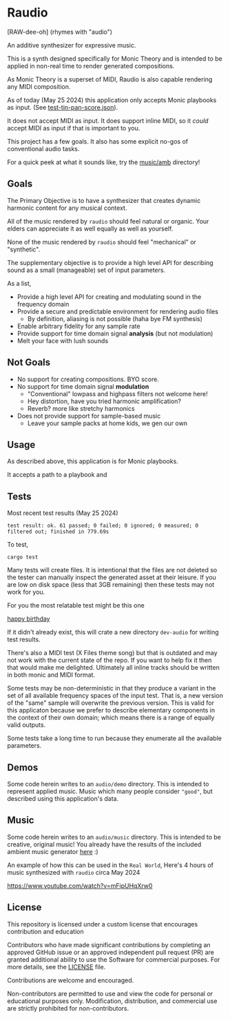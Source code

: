 # Raudio

[RAW-dee-oh]
(rhymes with "audio")

An additive synthesizer for expressive music.

This is a synth designed specifically for Monic Theory and is intended to be applied in non-real time to render generated compositions. 

As Monic Theory is a superset of MIDI, Raudio is also capable rendering any MIDI composition. 

As of today (May 25 2024) this application only accepts Monic playbooks as input. (See [test-tin-pan-score.json](test-tin-pan-score.json)).

It does not accept MIDI as input. It does support inline MIDI, so it *could* accept MIDI as input if that is important to you. 

This project has a few goals. It also has some explicit no-gos of conventional audio tasks. 

For a quick peek at what it sounds like, try the [music/amb](music/amb) directory!

## Goals

The Primary Objective is to have a synthesizer that creates dynamic harmonic content for any musical context. 

All of the music rendered by `raudio` should feel natural or organic. Your elders can appreciate it as well equally as well as yourself.

None of the music rendered by `raudio` should feel "mechanical" or "synthetic". 

The supplementary objective is to provide a high level API for describing sound as a small (manageable) set of input parameters.

As a list,

  - Provide a high level API for creating and modulating sound in the frequency domain
  - Provide a secure and predictable environment for rendering audio files 
    - By definition, aliasing is not possible (haha bye FM synthesis)
  - Enable arbitrary fidelity for any sample rate
  - Provide support for time domain signal **analysis** (but not modulation)
  - Melt your face with lush sounds

## Not Goals

  - No support for creating compositions. BYO score.
  - No support for time domain signal **modulation**
    - "Conventional" lowpass and highpass filters not welcome here!
    - Hey distortion, have you tried harmonic amplification? 
    - Reverb? more like stretchy harmonics
  - Does not provide support for sample-based music
    - Leave your sample packs at home kids, we gen our own

## Usage

As described above, this application is for Monic playbooks. 

It accepts a path to a playbook and 


## Tests

Most recent test results (May 25 2024)

```
test result: ok. 61 passed; 0 failed; 0 ignored; 0 measured; 0 filtered out; finished in 779.69s
```

To test, 

```
cargo test
```


Many tests will create files. It is intentional that the files are not deleted so the tester can manually inspect the generated asset at their leisure.
If you are low on disk space (less that 3GB remaining) then these tests may not work for you. 


For you the most relatable test might be this one


[happy birthday](src/engrave.rs#L429)

If it didn't already exist, this will crate a new directory `dev-audio` for writing test results.


There's also a MIDI test (X Files theme song) but that is outdated and may not work with the current state of the repo. If you want to help fix it then that would make me delighted. Ultimately all inline tracks should be written in both monic and MIDI format.


Some tests may be non-deterministic in that they produce a variant in the set of all available frequency spaces of the input test. That is, a new version of the "same" sample will overwrite the previous version. 
This is valid for this applicaton because we prefer to describe elementary components in the context of their own domain; which means there is a range of equally valid outputs.


Some tests take a long time to run because they enumerate all the available parameters. 


## Demos

Some code herein writes to an `audio/demo` directory. This is intended to represent applied music. Music which many people consider `"good"`, but described using this application's data.


## Music

Some code herein writes to an `audio/music` directory. This is intended to be creative, original music! 
You already have the results of the included ambient music generator [here](audio/music) :) 

An example of how this can be used in the `Real World`,
Here's 4 hours of music synthesized with `raudio` circa May 2024

https://www.youtube.com/watch?v=mFipUHqXrw0

## License

This repository is licensed under a custom license that encourages contribution and education

Contributors who have made significant contributions by completing an approved GitHub issue or an approved independent pull request (PR) are granted additional ability to use the Software for commercial purposes. For more details, see the [LICENSE](LICENSE) file.

Contributions are welcome and encouraged.

Non-contributors are permitted to use and view the code for personal or educational purposes only. Modification, distribution, and commercial use are strictly prohibited for non-contributors.
